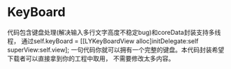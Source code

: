 # KeyBoard
代码包含键盘处理(解决输入多行文字高度不稳定bug)和coreData封装支持多线程，
通过self.keyBoard = [[LYKeyBoardView alloc]initDelegate:self superView:self.view];
一句代码你就可以拥有一个完整的键盘。本代码封装希望下载者可以直接拿到你的工程中取用，
不需要修改太多内容。
